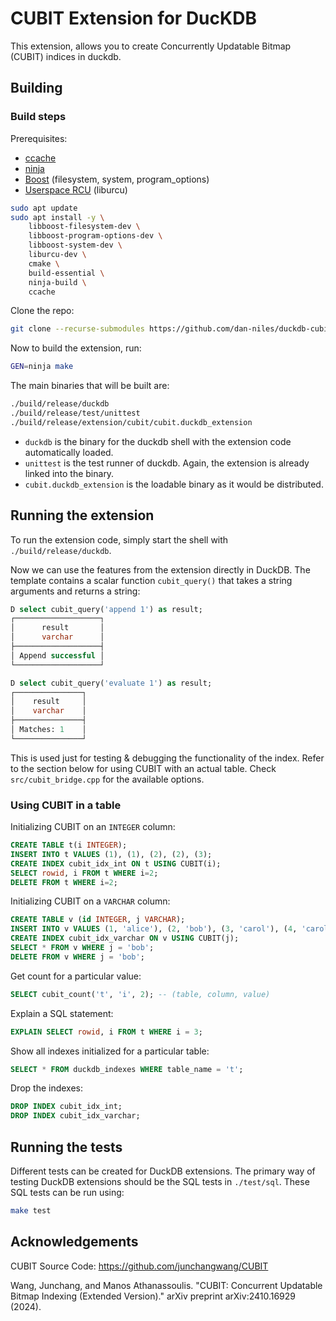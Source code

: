 # CUBIT Extension for DucKDB

This extension, allows you to create Concurrently Updatable Bitmap (CUBIT) indices in duckdb.

## Building

### Build steps

Prerequisites:
- [ccache](https://ccache.dev/)
- [ninja](https://ninja-build.org/)
- [Boost](https://www.boost.org/) (filesystem, system, program_options)
- [Userspace RCU](https://liburcu.org/) (liburcu)

```sh
sudo apt update
sudo apt install -y \
    libboost-filesystem-dev \
    libboost-program-options-dev \
    libboost-system-dev \
    liburcu-dev \
    cmake \
    build-essential \
    ninja-build \
    ccache
```

Clone the repo:
```sh
git clone --recurse-submodules https://github.com/dan-niles/duckdb-cubit.git
```

Now to build the extension, run:
```sh
GEN=ninja make
```
The main binaries that will be built are:
```sh
./build/release/duckdb
./build/release/test/unittest
./build/release/extension/cubit/cubit.duckdb_extension
```
- `duckdb` is the binary for the duckdb shell with the extension code automatically loaded.
- `unittest` is the test runner of duckdb. Again, the extension is already linked into the binary.
- `cubit.duckdb_extension` is the loadable binary as it would be distributed.

## Running the extension
To run the extension code, simply start the shell with `./build/release/duckdb`.

Now we can use the features from the extension directly in DuckDB. The template contains a scalar function `cubit_query()` that takes a string arguments and returns a string:
```sql
D select cubit_query('append 1') as result;
┌───────────────────┐
│      result       │
│      varchar      │
├───────────────────┤
│ Append successful │
└───────────────────┘

D select cubit_query('evaluate 1') as result;
┌───────────────┐
│    result     │
│    varchar    │
├───────────────┤
│ Matches: 1    │
└───────────────┘
```

This is used just for testing & debugging the functionality of the index. Refer to the section below for using CUBIT with an actual table. Check `src/cubit_bridge.cpp` for the available options.

### Using CUBIT in a table

Initializing CUBIT on an `INTEGER` column:
```sql
CREATE TABLE t(i INTEGER);
INSERT INTO t VALUES (1), (1), (2), (2), (3);
CREATE INDEX cubit_idx_int ON t USING CUBIT(i);
SELECT rowid, i FROM t WHERE i=2;
DELETE FROM t WHERE i=2;
```

Initializing CUBIT on a `VARCHAR` column:
```sql
CREATE TABLE v (id INTEGER, j VARCHAR);
INSERT INTO v VALUES (1, 'alice'), (2, 'bob'), (3, 'carol'), (4, 'carol'), (5, 'bob');
CREATE INDEX cubit_idx_varchar ON v USING CUBIT(j);
SELECT * FROM v WHERE j = 'bob';
DELETE FROM v WHERE j = 'bob';
```

Get count for a particular value:
```sql
SELECT cubit_count('t', 'i', 2); -- (table, column, value)
```

Explain a SQL statement:
```sql
EXPLAIN SELECT rowid, i FROM t WHERE i = 3;
```

Show all indexes initialized for a particular table:
```sql
SELECT * FROM duckdb_indexes WHERE table_name = 't';
```

Drop the indexes:
```sql
DROP INDEX cubit_idx_int;
DROP INDEX cubit_idx_varchar;
```

## Running the tests
Different tests can be created for DuckDB extensions. The primary way of testing DuckDB extensions should be the SQL tests in `./test/sql`. These SQL tests can be run using:
```sh
make test
```

## Acknowledgements

CUBIT Source Code: https://github.com/junchangwang/CUBIT

Wang, Junchang, and Manos Athanassoulis. "CUBIT: Concurrent Updatable Bitmap Indexing (Extended Version)." arXiv preprint arXiv:2410.16929 (2024).
